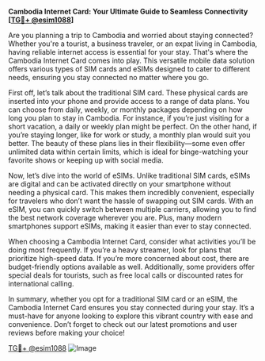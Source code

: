 **Cambodia Internet Card: Your Ultimate Guide to Seamless Connectivity [[TG💪+ @esim1088](https://t.me/s/esim1088)]**

Are you planning a trip to Cambodia and worried about staying connected? Whether you're a tourist, a business traveler, or an expat living in Cambodia, having reliable internet access is essential for your stay. That's where the Cambodia Internet Card comes into play. This versatile mobile data solution offers various types of SIM cards and eSIMs designed to cater to different needs, ensuring you stay connected no matter where you go.

First off, let’s talk about the traditional SIM card. These physical cards are inserted into your phone and provide access to a range of data plans. You can choose from daily, weekly, or monthly packages depending on how long you plan to stay in Cambodia. For instance, if you’re just visiting for a short vacation, a daily or weekly plan might be perfect. On the other hand, if you’re staying longer, like for work or study, a monthly plan would suit you better. The beauty of these plans lies in their flexibility—some even offer unlimited data within certain limits, which is ideal for binge-watching your favorite shows or keeping up with social media.

Now, let’s dive into the world of eSIMs. Unlike traditional SIM cards, eSIMs are digital and can be activated directly on your smartphone without needing a physical card. This makes them incredibly convenient, especially for travelers who don’t want the hassle of swapping out SIM cards. With an eSIM, you can quickly switch between multiple carriers, allowing you to find the best network coverage wherever you are. Plus, many modern smartphones support eSIMs, making it easier than ever to stay connected.

When choosing a Cambodia Internet Card, consider what activities you’ll be doing most frequently. If you’re a heavy streamer, look for plans that prioritize high-speed data. If you’re more concerned about cost, there are budget-friendly options available as well. Additionally, some providers offer special deals for tourists, such as free local calls or discounted rates for international calling.

In summary, whether you opt for a traditional SIM card or an eSIM, the Cambodia Internet Card ensures you stay connected during your stay. It’s a must-have for anyone looking to explore this vibrant country with ease and convenience. Don’t forget to check out our latest promotions and user reviews before making your choice!

[TG💪+ @esim1088](https://t.me/s/esim1088) ![Image](https://i.postimg.cc/Y0z9fWf4/image.png)